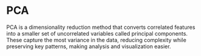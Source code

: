 # PCA
PCA is a dimensionality reduction method that converts correlated features into a smaller set of uncorrelated variables called principal components. These capture the most variance in the data, reducing complexity while preserving key patterns, making analysis and visualization easier.
